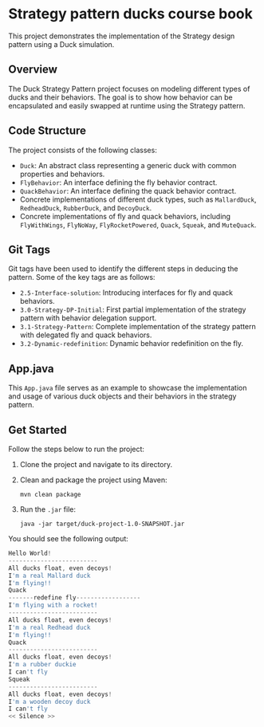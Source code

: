 # Strategy pattern ducks course book

This project demonstrates the implementation of the Strategy design pattern using a Duck simulation.

## Overview

The Duck Strategy Pattern project focuses on modeling different types of ducks and their behaviors. The goal is to show how behavior can be encapsulated and easily swapped at runtime using the Strategy pattern.

## Code Structure

The project consists of the following classes:

- `Duck`: An abstract class representing a generic duck with common properties and behaviors.
- `FlyBehavior`: An interface defining the fly behavior contract.
- `QuackBehavior`: An interface defining the quack behavior contract.
- Concrete implementations of different duck types, such as `MallardDuck`, `RedheadDuck`, `RubberDuck`, and `DecoyDuck`.
- Concrete implementations of fly and quack behaviors, including `FlyWithWings`, `FlyNoWay`, `FlyRocketPowered`, `Quack`, `Squeak`, and `MuteQuack`.

## Git Tags

Git tags have been used to identify the different steps in deducing the pattern. Some of the key tags are as follows:

- `2.5-Interface-solution`: Introducing interfaces for fly and quack behaviors.
- `3.0-Strategy-DP-Initial`: First partial implementation of the strategy pattern with behavior delegation support.
- `3.1-Strategy-Pattern`: Complete implementation of the strategy pattern with delegated fly and quack behaviors.
- `3.2-Dynamic-redefinition`: Dynamic behavior redefinition on the fly.

## App.java

This `App.java` file serves as an example to showcase the implementation and usage of various duck objects and their behaviors in the strategy pattern.

## Get Started

Follow the steps below to run the project:

1. Clone the project and navigate to its directory.
2. Clean and package the project using Maven:
    
    ```
    mvn clean package
    ```
    
3. Run the `.jar` file:
    
    ```
    java -jar target/duck-project-1.0-SNAPSHOT.jar
    ```
    

You should see the following output:

```jsx
Hello World!
-------------------------
All ducks float, even decoys!
I'm a real Mallard duck
I'm flying!!
Quack
-------redefine fly------------------
I'm flying with a rocket!
-------------------------
All ducks float, even decoys!
I'm a real Redhead duck
I'm flying!!
Quack
-------------------------
All ducks float, even decoys!
I'm a rubber duckie
I can't fly
Squeak
-------------------------
All ducks float, even decoys!
I'm a wooden decoy duck
I can't fly
<< Silence >>

```
